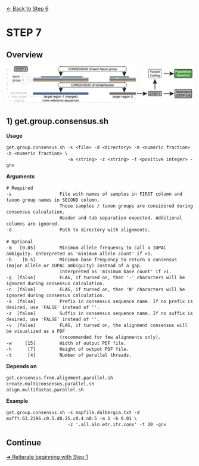 [← Back to Step 6](Step6_Merge_Overlapping_Alignments.md)


# STEP 7

## Overview
![Step.png](https://raw.githubusercontent.com/scrameri/CaptureAl/master/tutorial/CaptureAl_Step7.png)


## 1) get.group.consensus.sh

**Usage**
```
get.group.consensus.sh -s <file> -d <directory> -m <numeric fraction> -b <numeric fraction> \
                       -a <string> -z <string> -t <positive integer> -gnv
```

**Arguments**
```
# Required
-s                  File with names of samples in FIRST column and taxon group names in SECOND column.
                    These samples / taxon groups are considered during consensus calculation.
                    Header and tab separation expected. Additional columns are ignored.
-d                  Path to directory with alignments.

# Optional
-m   [0.05]         Minimum allele frequency to call a IUPAC ambiguity. Interpreted as 'minimum allele count' if >1.
-b    [0.5]         Minimum base frequency to return a consensus (major allele or IUPAC ambiguity) instead of a gap.
                    Interpreted as 'minimum base count' if >1.
-g  [false]         FLAG, if turned on, then '-' characters will be ignored during consensus calculation.
-n  [false]         FLAG, if turned on, then 'N' characters will be ignored during consensus calculation.
-a  [false]         Prefix in consensus sequence name. If no prefix is desired, use 'FALSE' instead of ''.
-z  [false]         Suffix in consensus sequence name. If no suffix is desired, use 'FALSE' instead of ''.
-v  [false]         FLAG, if turned on, the alignment consensus will be visualized as a PDF
                    (recommended for few alignments only).
-w     [15]         Width of output PDF file.
-h      [7]         Height of output PDF file.
-t      [4]         Number of parallel threads.
```

**Depends on**
```
get.consensus.from.alignment.parallel.sh
create.multiconsensus.parallel.sh
align.multifastas.parallel.sh
```


**Example**
```
get.group.consensus.sh -s mapfile.dalbergia.txt -d mafft.63.2396.c0.5.d0.25.c0.4.n0.5 -m 1 -b 0.01 \
                       -z '.all.aln.etr.itr.cons' -t 20 -gnv
```

## Continue
[➜ Reiterate beginning with Step 1](Step1_Read_Mapping.md)
